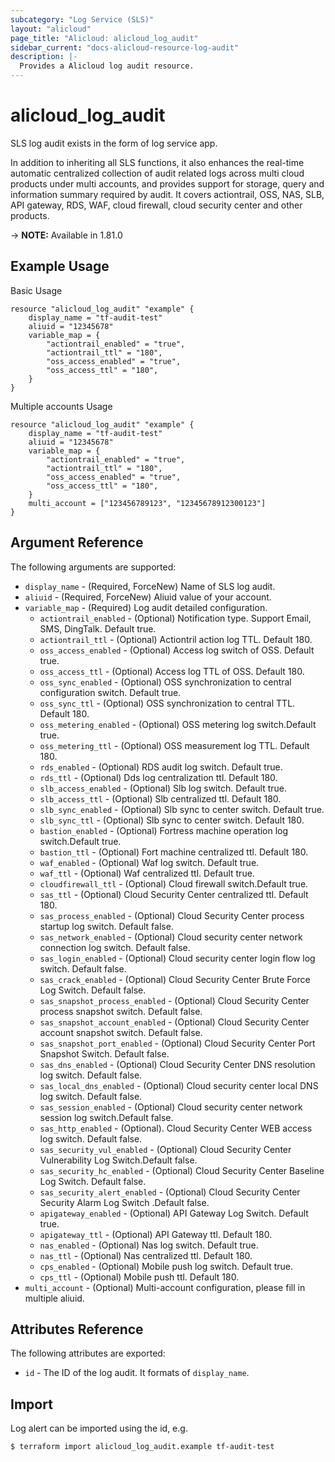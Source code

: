 ```yaml
---
subcategory: "Log Service (SLS)"
layout: "alicloud"
page_title: "Alicloud: alicloud_log_audit"
sidebar_current: "docs-alicloud-resource-log-audit"
description: |-
  Provides a Alicloud log audit resource.
---
```


# alicloud\_log\_audit

SLS log audit exists in the form of log service app.

In addition to inheriting all SLS functions, it also enhances the real-time automatic centralized collection of audit related logs across multi cloud products under multi accounts, and provides support for storage, query and information summary required by audit. It covers actiontrail, OSS, NAS, SLB, API gateway, RDS, WAF, cloud firewall, cloud security center and other products.

-> **NOTE:** Available in 1.81.0

## Example Usage

Basic Usage

```
resource "alicloud_log_audit" "example" {
    display_name = "tf-audit-test"
    aliuid = "12345678"
    variable_map = {
        "actiontrail_enabled" = "true",
        "actiontrail_ttl" = "180",
        "oss_access_enabled" = "true",
        "oss_access_ttl" = "180",
    }
}
```
Multiple accounts Usage

```
resource "alicloud_log_audit" "example" {
    display_name = "tf-audit-test"
    aliuid = "12345678"
    variable_map = {
        "actiontrail_enabled" = "true",
        "actiontrail_ttl" = "180",
        "oss_access_enabled" = "true",
        "oss_access_ttl" = "180",
    }
    multi_account = ["123456789123", "12345678912300123"]
}
```

## Argument Reference

The following arguments are supported:

* `display_name` - (Required, ForceNew) Name of SLS log audit.
* `aliuid` - (Required, ForceNew) Aliuid value of your account.
* `variable_map` - (Required) Log audit detailed configuration.
    * `actiontrail_enabled` - (Optional) Notification type. Support Email, SMS, DingTalk. Default true.
    * `actiontrail_ttl` - (Optional) Actiontril action log TTL. Default 180.
    * `oss_access_enabled` - (Optional) Access log switch of OSS. Default true.
    * `oss_access_ttl` - (Optional) Access log TTL of OSS. Default 180.
    * `oss_sync_enabled` - (Optional) OSS synchronization to central configuration switch. Default true.
    * `oss_sync_ttl` - (Optional) OSS synchronization to central TTL. Default 180.
    * `oss_metering_enabled` - (Optional) OSS metering log switch.Default true.
    * `oss_metering_ttl` - (Optional) OSS measurement log TTL. Default 180.
    * `rds_enabled` - (Optional) RDS audit log switch. Default true.
    * `rds_ttl` - (Optional) Dds log centralization ttl. Default 180.
    * `slb_access_enabled` - (Optional) Slb log switch. Default true.
    * `slb_access_ttl` - (Optional) Slb centralized ttl. Default 180.
    * `slb_sync_enabled` - (Optional) Slb sync to center switch. Default true.
    * `slb_sync_ttl` - (Optional) Slb sync to center switch. Default 180.
    * `bastion_enabled` - (Optional) Fortress machine operation log switch.Default true.
    * `bastion_ttl` - (Optional) Fort machine centralized ttl. Default 180.
    * `waf_enabled` - (Optional) Waf log switch. Default true.
    * `waf_ttl` - (Optional) Waf centralized ttl. Default true.
    * `cloudfirewall_ttl` - (Optional) Cloud firewall switch.Default true.
    * `sas_ttl` - (Optional) Cloud Security Center centralized ttl. Default 180.
    * `sas_process_enabled` - (Optional) Cloud Security Center process startup log switch. Default false.
    * `sas_network_enabled` - (Optional) Cloud security center network connection log switch. Default false.
    * `sas_login_enabled` - (Optional) Cloud security center login flow log switch. Default false.
    * `sas_crack_enabled` - (Optional) Cloud Security Center Brute Force Log Switch. Default false.
    * `sas_snapshot_process_enabled` - (Optional) Cloud Security Center process snapshot switch. Default false.
    * `sas_snapshot_account_enabled` - (Optional) Cloud Security Center account snapshot switch. Default false.
    * `sas_snapshot_port_enabled` - (Optional) Cloud Security Center Port Snapshot Switch. Default false.
    * `sas_dns_enabled` - (Optional) Cloud Security Center DNS resolution log switch. Default false.
    * `sas_local_dns_enabled` - (Optional) Cloud security center local DNS log switch. Default false.
    * `sas_session_enabled` - (Optional) Cloud security center network session log switch.Default false.
    * `sas_http_enabled` - (Optional). Cloud Security Center WEB access log switch. Default false.
    * `sas_security_vul_enabled` - (Optional) Cloud Security Center Vulnerability Log Switch.Default false.
    * `sas_security_hc_enabled` - (Optional) Cloud Security Center Baseline Log Switch. Default false.
    * `sas_security_alert_enabled` - (Optional) Cloud Security Center Security Alarm Log Switch .Default false.
    * `apigateway_enabled` - (Optional) API Gateway Log Switch. Default true.
    * `apigateway_ttl` - (Optional) API Gateway ttl. Default 180.
    * `nas_enabled` - (Optional) Nas log switch. Default true.
    * `nas_ttl` - (Optional) Nas centralized ttl. Default 180.
    * `cps_enabled` - (Optional) Mobile push log switch. Default true.
    * `cps_ttl` - (Optional) Mobile push ttl. Default 180.
* `multi_account` - (Optional) Multi-account configuration, please fill in multiple aliuid.
                

## Attributes Reference

The following attributes are exported:

*  `id` - The ID of the log audit. It formats of `display_name`.

## Import

Log alert can be imported using the id, e.g.

```
$ terraform import alicloud_log_audit.example tf-audit-test
```